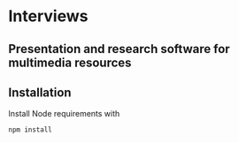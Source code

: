 # Interviews

## Presentation and research software for multimedia resources

## Installation

Install Node requirements with

```shell
npm install
```
